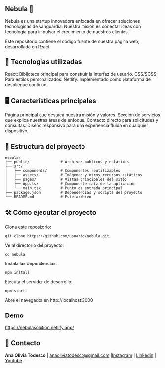 ## Nebula 🌌

Nebula es una startup innovadora enfocada en ofrecer soluciones tecnológicas de vanguardia. Nuestra misión es conectar ideas con tecnología para impulsar el crecimiento de nuestros clientes.

Este repositorio contiene el código fuente de nuestra página web, desarrollada en React.

##  🚀 Tecnologías utilizadas
React: Biblioteca principal para construir la interfaz de usuario.
CSS/SCSS: Para estilos personalizados.
Netlify: Implementado como plataforma de despliegue continuo.
##  🖥️ Características principales
Página principal que destaca nuestra misión y valores.
Sección de servicios que explica nuestras áreas de enfoque.
Contacto directo para solicitudes y consultas.
Diseño responsivo para una experiencia fluida en cualquier dispositivo.
##  📂 Estructura del proyecto
```plaintext
nebula/  
├── public/              # Archivos públicos y estáticos  
├── src/  
│   ├── components/      # Componentes reutilizables  
│   ├── assets/          # Imágenes y otros recursos estáticos  
│   ├── pages/           # Vistas principales del sitio  
│   ├── App.tsx          # Componente raíz de la aplicación  
│   └── main.tsx         # Punto de entrada principal   
├── package.json         # Dependencias y scripts del proyecto  
└── README.md            # Este archivo  
```

## 🛠️ Cómo ejecutar el proyecto
Clona este repositorio:

```
git clone https://github.com/usuario/nebula.git  
```
Ve al directorio del proyecto:

```
cd nebula
```  
Instala las dependencias:

```
npm install
```  
Ejecuta el servidor de desarrollo:

```
npm start  
```
Abre el navegador en http://localhost:3000

## Demo
https://nebulasolution.netlify.app/ 

## 📧 Contacto
**Ana Olivia Todesco** | anaoliviatodesco@gmail.com |[Instagram](https://www.instagram.com/oliviatodesco/) | [Linkedin](https://www.linkedin.com/in/anaoliviatodesco/) | [Youtube](https://www.youtube.com/@oliviatodesco)

